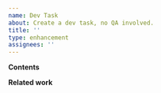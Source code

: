 ```yaml
---
name: Dev Task
about: Create a dev task, no QA involved.
title: ''
type: enhancement
assignees: ''
---
```


**Contents**
<!-- Please describe the details of the task in this section -->

**Related work**
<!-- In this section you can add other related tasks to help assigner to complete the task more easily -->
